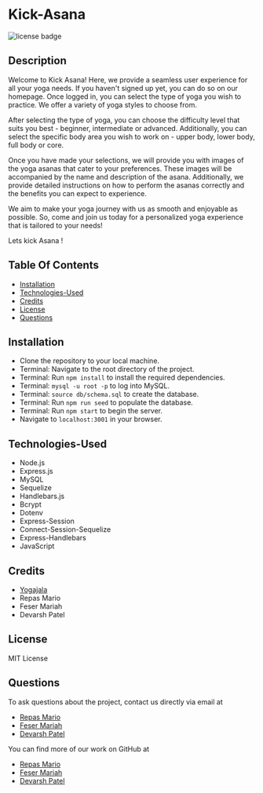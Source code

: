 # Kick-Asana

![license badge](https://img.shields.io/badge/license-MIT-brightgreen)

## Description

Welcome to Kick Asana!
Here, we provide a seamless user experience for all your yoga needs. If you haven't signed up yet, you can do so on our homepage. Once logged in, you can select the type of yoga you wish to practice. We offer a variety of yoga styles to choose from.

After selecting the type of yoga, you can choose the difficulty level that suits you best - beginner, intermediate or advanced. Additionally, you can select the specific body area you wish to work on - upper body, lower body, full body or core.

Once you have made your selections, we will provide you with images of the yoga asanas that cater to your preferences. These images will be accompanied by the name and description of the asana. Additionally, we provide detailed instructions on how to perform the asanas correctly and the benefits you can expect to experience.

We aim to make your yoga journey with us as smooth and enjoyable as possible. So, come and join us today for a personalized yoga experience that is tailored to your needs!

Lets kick Asana !

## Table Of Contents

* [Installation](#installation)
* [Technologies-Used](#technologies-Used)
* [Credits](#credits)
* [License](#license)
* [Questions](#questions)

## Installation

- Clone the repository to your local machine.
- Terminal: Navigate to the root directory of the project.
- Terminal: Run <code>npm install</code> to install the required dependencies.
- Terminal: <code>mysql -u root -p</code> to log into MySQL.
- Terminal: <code>source db/schema.sql</code> to create the database.
- Terminal: Run <code>npm run seed</code> to populate the database.
- Terminal: Run <code>npm start</code> to begin the server.
- Navigate to <code>localhost:3001</code> in your browser.



## Technologies-Used

- Node.js
- Express.js
- MySQL
- Sequelize
- Handlebars.js
- Bcrypt
- Dotenv
- Express-Session
- Connect-Session-Sequelize
- Express-Handlebars
- JavaScript

## Credits

- [Yogajala](https://yogajala.com/)
- Repas Mario
- Feser Mariah
- Devarsh Patel


## License

MIT License

## Questions

To ask questions about the project, contact us directly via email at 
- [Repas Mario](mariorepas63@gmail.com)
- [Feser Mariah](feser.mk@gmail.com)
- [Devarsh Patel](devarsh2395@gmail.com)

 You can find more of our work on GitHub at 
 - [Repas Mario](https://github.com/tegrty/)
 - [Feser Mariah](https://github.com/peachysnicker/)
 - [Devarsh Patel](https://github.com/devarsh2395/)
